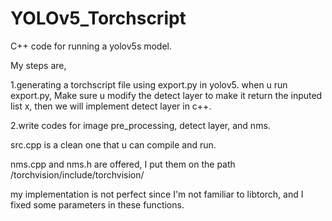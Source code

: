 # YOLOv5_Torchscript
C++ code for running a yolov5s model.

My steps are, 

1.generating a torchscript file using export.py in yolov5.
when u run export.py, Make sure u modify the detect layer to make it return the inputed list x, then we will implement detect layer in c++.

2.write codes for image pre_processing, detect layer, and nms.

src.cpp is a clean one that u can compile and run.

nms.cpp and nms.h are offered, I put them on the path /torchvision/include/torchvision/

my implementation is not perfect since I'm not familiar to libtorch, and I fixed some parameters in these functions.


